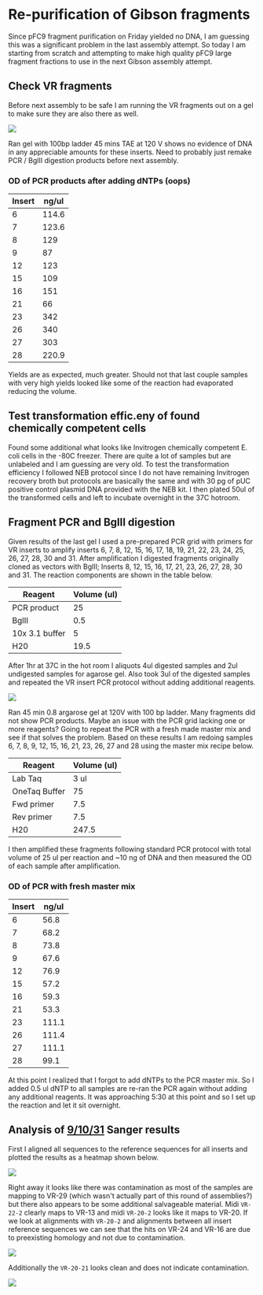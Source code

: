 # Re-purification of Gibson fragments

Since pFC9 fragment purification on Friday yielded no DNA, I am 
guessing this was a significant problem in the last assembly attempt.
So today I am starting from scratch and attempting to make high quality
pFC9 large fragment fractions to use in the next Gibson assembly attempt.

## Check VR fragments

Before next assembly to be safe I am running the VR fragments out
on a gel to make sure they are also there as well.

![](diagrams/9-13-21-VR-fragments-test-gel.svg)

Ran gel with 100bp ladder 45 mins TAE at 120 V shows no evidence of
DNA in any appreciable amounts for these inserts. Need to probably
just remake PCR / BglII digestion products before next assembly.

### OD of PCR products after adding dNTPs (oops)

| Insert | ng/ul |
| ------ | ----- |
| 6      | 114.6 |
| 7      | 123.6 |
| 8      | 129   |
| 9      | 87    |
| 12     | 123   |
| 15     | 109   |
| 16     | 151   |
| 21     | 66    |
| 23     | 342   |
| 26     | 340   |
| 27     | 303   |
| 28     | 220.9 |

Yields are as expected, much greater. Should not that last couple
samples with very high yields looked like some of the reaction had
evaporated reducing the volume.


## Test transformation effic.eny of found chemically competent cells

Found some additional what looks like Invitrogen chemically competent
E. coli cells in the -80C freezer. There are quite a lot of samples
but are unlabeled and I am guessing are very old. To test the transformation efficiency I followed NEB protocol since I do not
have remaining Invitrogen recovery broth but protocols are basically the same and with 30 pg of pUC positive control plasmid DNA provided with the NEB kit. I then plated 50ul of the transformed cells and left
to incubate overnight in the 37C hotroom.

## Fragment PCR and BglII digestion

Given results of the last gel I used a pre-prepared PCR grid with
primers for VR inserts to amplify inserts 6, 7, 8, 12, 15, 16,
17, 18, 19, 21, 22, 23, 24, 25, 26, 27, 28, 30 and 31. After amplification I digested fragments originally cloned as vectors
with BglII; Inserts 8, 12, 15, 16, 17, 21, 23, 26, 27, 28, 30 and 31. The reaction components are shown in the table below.

| Reagent        | Volume (ul) |
| -------------- | ----------- |
| PCR product    | 25          |
| BglII          | 0.5         |
| 10x 3.1 buffer | 5           |
| H20            | 19.5        |

After 1hr at 37C in the hot room I aliquots 4ul digested samples and 2ul undigested samples for agarose gel. Also took 3ul of the digested samples and repeated the VR insert PCR protocol without
adding additional reagents.

![](images/913-21-gel-image-post-pcr-and-digest-fragments.svg)

Ran 45 min 0.8 argarose gel at 120V with 100 bp ladder. Many
fragments did not show PCR products. Maybe an issue with the PCR
grid lacking one or more reagents? Going to repeat the PCR with
a fresh made master mix and see if that solves the problem. Based on these results I am redoing samples 6, 7, 8, 9, 12, 15, 16, 21, 23, 26, 27 and 28 using the master mix recipe below.

| Reagent       | Volume (ul) |
| ------------- | ----------- |
| Lab Taq       | 3 ul        |
| OneTaq Buffer | 75          |
| Fwd primer    | 7.5         |
| Rev primer    | 7.5         |
| H20           | 247.5       |

I then amplified these fragments following standard PCR protocol with total volume of 25 ul per reaction and ~10 ng of DNA and then measured the OD of each sample after amplification.

### OD of PCR with fresh master mix

| Insert | ng/ul |
| ------ | ----- |
| 6      | 56.8  |
| 7      | 68.2  |
| 8      | 73.8  |
| 9      | 67.6  |
| 12     | 76.9  |
| 15     | 57.2  |
| 16     | 59.3  |
| 21     | 53.3  |
| 23     | 111.1 |
| 26     | 111.4 |
| 27     | 111.1 |
| 28     | 99.1  |

At this point I realized that I forgot to add dNTPs to the PCR master
mix. So I added 0.5 ul dNTP to all samples are re-ran the PCR again without adding any additional reagents. It was approaching 5:30 at
this point and so I set up the reaction and let it sit overnight.

## Analysis of [9/10/31](32_9-10-21.md) Sanger results

First I aligned all sequences to the reference sequences for all
inserts and plotted the results as a heatmap shown below.

![](images/length_heatmap-9-10-21.png)

Right away it looks like there was contamination as most of the
samples are mapping to VR-29 (which wasn't actually part of this
round of assemblies?) but there also appears to be some
additional salvageable material. Midi `VR-22-2` clearly maps to
VR-13 and midi `VR-20-2` looks like it maps to VR-20. If we look at
alignments with `VR-20-2` and alignments between all insert
reference sequences we can see that the hits on VR-24 and VR-16
are due to preexisting homology and not due to contamination.

![](images/VR-20-16-24-self-alignment.svg)

Additionally the `VR-20-21` looks clean and does not indicate
contamination.

![](images/VR-21-2-trace.png)

